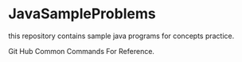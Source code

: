 # JavaSampleProblems
this repository contains sample java programs for concepts practice.

Git Hub Common Commands For Reference.


